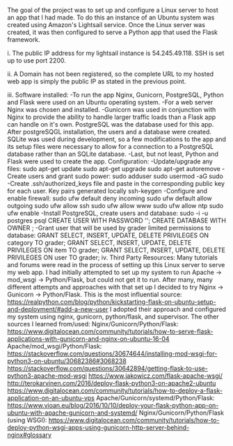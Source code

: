 
The goal of the project was to set up and configure a Linux server to host an app that I had made. To do this an instance of an Ubuntu system was created using Amazon's Lightsail service. Once the Linux server was created, it was then configured to serve a Python app that used the Flask framework.

i. The public IP address for my lightsail instance is 54.245.49.118. SSH is set up to use port 2200.

ii. A Domain has not been registered, so the complete URL to my hosted web app is simply the public IP as stated in the previous point.


iii. Software installed:
        -To run the app Nginx, Gunicorn, PostgreSQL, Python and Flask were used on an Ubuntu operating system.
        -For a web server Nginx was chosen and installed.
        -Gunicorn was used in conjunction with Nginx to provide the ability to handle larger traffic loads than a Flask app can handle on it's own. PostgreSQL was the database used for this app. After postgreSQGL installation, the users and a database were created. SQLite was used during development, so a few modifications to the app and its setup files were necessary to allow for a connection to a PostgreSQL database rather than an SQLite database.
        -Last, but not least, Python and Flask were used to create the app.
    Configuration:
        -Update/upgrade any files:
            sudo apt-get update
            sudo apt-get upgrade
            sudo apt-get autoremove
        -Create users and grant sudo power:
            sudo adduser <user>
            sudo usermod -aG sudo <user>
        -Create .ssh/authorized_keys file and paste in the corresponding public key for each user. Key pairs generated locally
            ssh-keygen
        -Configure and enable firewall:
            sudo ufw default deny incoming
            sudo ufw default allow outgoing
            sudo ufw allow ssh
            sudo ufw allow www
            sudo ufw allow ntp
            sudo ufw enable
        -Install PostgreSQL, create users and database:
            sudo -i -u postgres
            psql
            CREATE USER <user> WITH PASSWORD '<password>';
            CREATE DATABASE <database> WITH OWNER <owner>;
        -Grant user that will be used by grader limited permissions to database:
            GRANT SELECT, INSERT, UPDATE, DELETE PRIVILEGES ON category TO grader;
            GRANT SELECT, INSERT, UPDATE, DELETE PRIVILEGES ON item TO grader;
            GRANT SELECT, INSERT, UPDATE, DELETE PRIVILEGES ON user TO grader;
iv. Third Party Resources:
    Many tutorials and forums were read in the process of setting up this Linux server to serve my web app. I had initially attempted to set up my system to run Apache -> mod_wsgi -> Python/Flask, but could not get it to run. After many, many different attempts and approaches with that set up I decided to try Nginx -> Gunicorn -> Python/Flask.
    This is the most influential source:
        https://realpython.com/blog/python/kickstarting-flask-on-ubuntu-setup-and-deployment/#add-a-new-user
    I adopted their approach and configured my system using nginx, gunicorn, python/flask, and supervisor.
    The other sources I learned from/used:
        Nginx/Gunicorn/Python/Flask:
            https://www.digitalocean.com/community/tutorials/how-to-serve-flask-applications-with-gunicorn-and-nginx-on-ubuntu-16-04
        Apache/mod_wsgi/Python/Flask:
            https://stackoverflow.com/questions/30674644/installing-mod-wsgi-for-python3-on-ubuntu/30682386#3068238
            https://stackoverflow.com/questions/30642894/getting-flask-to-use-python3-apache-mod-wsgi
            https://www.jakowicz.com/flask-apache-wsgi/
            http://terokarvinen.com/2016/deploy-flask-python3-on-apache2-ubuntu
            https://www.digitalocean.com/community/tutorials/how-to-deploy-a-flask-application-on-an-ubuntu-vps
        Apache/Gunicorn/systemd/Python/Flask:
            https://www.vioan.eu/blog/2016/10/10/deploy-your-flask-python-app-on-ubuntu-with-apache-gunicorn-and-systemd/
        Nginx/Gunicorn/Python/Flask (using WSGI):
            https://www.digitalocean.com/community/tutorials/how-to-deploy-python-wsgi-apps-using-gunicorn-http-server-behind-nginx#glossary
